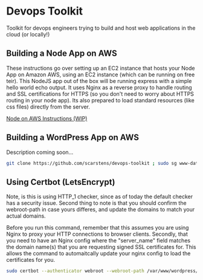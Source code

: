 # Devops Toolkit
Toolkit for devops engineers trying to build and host web applications in the cloud (or locally!)

## Building a Node App on AWS
These instructions go over setting up an EC2 instance that hosts your Node App on Amazon AWS, using an EC2 instance (which can be running on free teir). This NodeJS app out of the box will be running express with a simple hello world echo output. It uses Nginx as a reverse proxy to handle routing and SSL certifications for HTTPS (so you don't need to worry about HTTPS routing in your node app). Its also prepared to load standard resources (like css files) directly from the server. 

[Node on AWS Instructions (WIP)](node-ec2.md)

## Building a WordPress App on AWS
Description coming soon...
```bash
git clone https://github.com/scarstens/devops-toolkit ; sudo sg www-data -c 'bash devops-toolkit/beta/wordpress-ec2.sh'
```

## Using Certbot (LetsEncrypt)
Note, is this is using HTTP_1 checker, since as of today the default checker has a security issue. Second thing to note is that you should confirm the webroot-path in case yours differes, and update the domains to match your actual domains.

Before you run this command, remember that this assumes you are using Nginx to proxy your HTTP connections to browser clients. Secondly, that you need to have an Nginx config where the "server_name" field matches the domain name(s) that you are requesting signed SSL certificates for. This allows the command to automaitcally update your nginx config to load the certificates for you.

```bash
sudo certbot --authenticator webroot --webroot-path /var/www/wordpress/htdocs --installer nginx -d yourdomain.com -d sub.yourdomain.com
```
